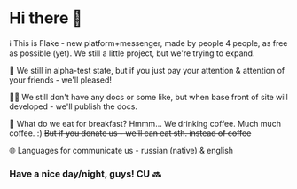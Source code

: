 # Hi there 👋

ℹ️ This is Flake - new platform+messenger, made by people 4 people, as free as possible (yet). We still a little project, but we're trying to expand.

🤷 We still in alpha-test state, but if you just pay your attention & attention of your friends - we'll pleased!

👩‍💻 We still don't have any docs or some like, but when base front of site will developed - we'll publish the docs.

🍿 What do we eat for breakfast? Hmmm... We drinking coffee. Much much coffee. :) ~~But if you donate us - we'll can eat sth. instead of coffee~~

🌐 Languages for communicate us - russian (native) & english

### Have a nice day/night, guys! CU 🔜
